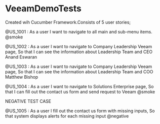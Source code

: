 # VeeamDemoTests
Created wih Cucumber Framework.Consists of 5 user stories;

@US_1001 : As a user I want to navigate to all main and sub-menu items. @smoke

@US_1002 : As a user I want to navigate to Company Leadership Veeam page, So that I can see the information about Leadership Team and CEO Anand Eswaran 
 
@US_1003 : As a user I want to navigate to Company Leadership Veeam page, So that I can see the information about Leadership Team and COO Matthew Bishop 
  
@US_1004 : As a user I want to navigate to Solutions Enterprise page, So that I can fill out the contact us form and send request to Veeam @smoke
 
NEGATIVE TEST CASE

@US_1005 : As a user I fill out the contact us form with missing inputs, So that system displays alerts for each missing input @negative
 
